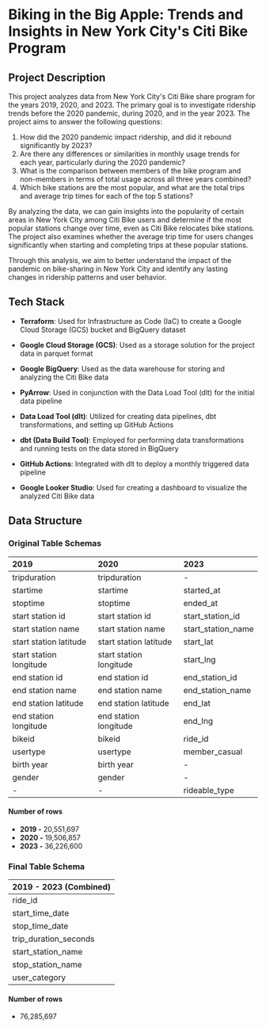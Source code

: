 # Biking in the Big Apple: Trends and Insights in New York City's Citi Bike Program

## Project Description

This project analyzes data from New York City's Citi Bike share program for the years 2019, 2020, and 2023. The primary goal is to investigate ridership trends before the 2020 pandemic, during 2020, and in the year 2023. The project aims to answer the following questions:

1. How did the 2020 pandemic impact ridership, and did it rebound significantly by 2023?
2. Are there any differences or similarities in monthly usage trends for each year, particularly during the 2020 pandemic?
3. What is the comparison between members of the bike program and non-members in terms of total usage across all three years combined?
4. Which bike stations are the most popular, and what are the total trips and average trip times for each of the top 5 stations?

By analyzing the data, we can gain insights into the popularity of certain areas in New York City among Citi Bike users and determine if the most popular stations change over time, even as Citi Bike relocates bike stations. The project also examines whether the average trip time for users changes significantly when starting and completing trips at these popular stations.

Through this analysis, we aim to better understand the impact of the pandemic on bike-sharing in New York City and identify any lasting changes in ridership patterns and user behavior.


## Tech Stack

- **Terraform**: Used for Infrastructure as Code (IaC) to create a Google Cloud Storage (GCS) bucket and BigQuery dataset

- **Google Cloud Storage (GCS)**: Used as a storage solution for the project data in parquet format

- **Google BigQuery**: Used as the data warehouse for storing and analyzing the Citi Bike data

- **PyArrow**: Used in conjunction with the Data Load Tool (dlt) for the initial data pipeline

- **Data Load Tool (dlt)**: Utilized for creating data pipelines, dbt transformations, and setting up GitHub Actions

- **dbt (Data Build Tool)**: Employed for performing data transformations and running tests on the data stored in BigQuery

- **GitHub Actions**: Integrated with dlt to deploy a monthly triggered data pipeline

- **Google Looker Studio**: Used for creating a dashboard to visualize the analyzed Citi Bike data

<ADD TECH FLOW HERE>

<ADD DASHBOARD HERE>

<ADD TABLE SCHEMAS HERE>

## Data Structure

### Original Table Schemas
| 2019 | 2020 | 2023 |
| :-- | :--- | :--- |
| tripduration | tripduration | - |
| startime | startime | started_at|
| stoptime | stoptime | ended_at |
| start station id | start station id | start_station_id |
| start station name | start station name | start_station_name |
| start station latitude | start station latitude | start_lat |
| start station longitude | start station longitude | start_lng |
| end station id | end station id | end_station_id |
| end station name | end station name | end_station_name|
| end station latitude | end station latitude | end_lat |
| end station longitude | end station longitude | end_lng |
| bikeid | bikeid | ride_id |
| usertype | usertype | member_casual |
| birth year | birth year | - |
| gender | gender | - |
| - | - | rideable_type |

#### Number of rows
* **2019 -** 20,551,697
* **2020 -** 19,506,857
* **2023 -** 36,226,600

### Final Table Schema

| 2019 - 2023 (Combined)|
| :-- |
| ride_id |
| start_time_date |
| stop_time_date |
| trip_duration_seconds |
| start_station_name |
| stop_station_name |
| user_category |

#### Number of rows
* 76,285,697

<ADD CHALLENGES HERE>

<ADD INSTRUCTIONS HERE>